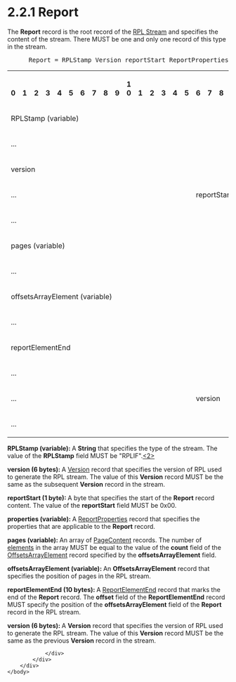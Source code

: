 <html dir="LTR" xmlns:mshelp="http://msdn.microsoft.com/mshelp" xmlns:ddue="http://ddue.schemas.microsoft.com/authoring/2003/5" xmlns:xlink="http://www.w3.org/1999/xlink" xmlns:tool="http://www.microsoft.com/tooltip">
    <head>
        <meta http-equiv="Content-Type" content="text/html; CHARSET=utf-8"></meta>
        <meta name="save" content="history"></meta>
        <title>2.2.1 Report</title>
        <xml>
            <mshelp:toctitle title="2.2.1 Report"></mshelp:toctitle>
            <mshelp:rltitle title="[MS-RPL]: Report"></mshelp:rltitle>
            <mshelp:keyword index="A" term="4be143af-2e99-41c5-894d-01902ed98673"></mshelp:keyword>
            <mshelp:attr name="DCSext.ContentType" value="open specification"></mshelp:attr>
            <mshelp:attr name="AssetID" value="4be143af-2e99-41c5-894d-01902ed98673"></mshelp:attr>
            <mshelp:attr name="TopicType" value="kbRef"></mshelp:attr>
            <mshelp:attr name="DCSext.Title" value="[MS-RPL]: Report" />
        </xml>
    </head>
    <body>
        <div id="header">
            <h1 class="heading">2.2.1 Report</h1>
        </div>
        <div id="mainSection">
            <div id="mainBody">
                <div id="allHistory" class="saveHistory"></div>
                <div id="sectionSection0" class="section" name="collapseableSection">
                    

<p>The <b>Report</b> record is the root record of the <a href="affad039-e411-4205-b650-733f8e54512f.html">RPL Stream</a> and specifies
the content of the stream. There MUST be one and only one record of this type
in the stream. </p>

<dl>
<dd>
<div><pre> Report = RPLStamp Version reportStart ReportProperties *PageContent OffsetsArrayElement ReportElementEnd Version
</pre></div>
</dd></dl>

<table>
 <tr>
  <th><p><br>0</p></th>
  <th><p><br>1</p></th>
  <th><p><br>2</p></th>
  <th><p><br>3</p></th>
  <th><p><br>4</p></th>
  <th><p><br>5</p></th>
  <th><p><br>6</p></th>
  <th><p><br>7</p></th>
  <th><p><br>8</p></th>
  <th><p><br>9</p></th>
  <th><p>1<br>0</p></th>
  <th><p><br>1</p></th>
  <th><p><br>2</p></th>
  <th><p><br>3</p></th>
  <th><p><br>4</p></th>
  <th><p><br>5</p></th>
  <th><p><br>6</p></th>
  <th><p><br>7</p></th>
  <th><p><br>8</p></th>
  <th><p><br>9</p></th>
  <th><p>2<br>0</p></th>
  <th><p><br>1</p></th>
  <th><p><br>2</p></th>
  <th><p><br>3</p></th>
  <th><p><br>4</p></th>
  <th><p><br>5</p></th>
  <th><p><br>6</p></th>
  <th><p><br>7</p></th>
  <th><p><br>8</p></th>
  <th><p><br>9</p></th>
  <th><p>3<br>0</p></th>
  <th><p><br>1</p></th>
 </tr>
 <tr>
  <td colspan="32">
  <p>RPLStamp
  (variable)</p>
  </td>
 </tr>
 <tr>
  <td colspan="32">
  <p>...</p>
  </td>
 </tr>
 <tr>
  <td colspan="32">
  <p>version</p>
  </td>
 </tr>
 <tr>
  <td colspan="16">
  <p>...</p>
  </td>
  <td colspan="8">
  <p>reportStart</p>
  </td>
  <td colspan="8">
  <p>properties
  (variable)</p>
  </td>
 </tr>
 <tr>
  <td colspan="32">
  <p>...</p>
  </td>
 </tr>
 <tr>
  <td colspan="32">
  <p>pages
  (variable)</p>
  </td>
 </tr>
 <tr>
  <td colspan="32">
  <p>...</p>
  </td>
 </tr>
 <tr>
  <td colspan="32">
  <p>offsetsArrayElement
  (variable)</p>
  </td>
 </tr>
 <tr>
  <td colspan="32">
  <p>...</p>
  </td>
 </tr>
 <tr>
  <td colspan="32">
  <p>reportElementEnd</p>
  </td>
 </tr>
 <tr>
  <td colspan="32">
  <p>...</p>
  </td>
 </tr>
 <tr>
  <td colspan="16">
  <p>...</p>
  </td>
  <td colspan="16">
  <p>version</p>
  </td>
 </tr>
 <tr>
  <td colspan="32">
  <p>...</p>
  </td>
 </tr>
</table>

<p><b>RPLStamp (variable): </b>A <b>String</b> that
specifies the type of the stream. The value of the <b>RPLStamp</b> field MUST
be &quot;RPLIF&quot;.<a id="Appendix_A_Target_2"></a><a href="1d022514-2a2f-41df-b2f8-36f19e474fa5.html#Appendix_A_2" aria-label="Product behavior note 2">&lt;2&gt;</a></p>

<p><b>version (6 bytes): </b>A <a href="1478a189-40e0-412a-baf0-caa8b934ca72.html">Version</a> record that
specifies the version of RPL used to generate the RPL stream. The value of this
<b>Version</b> record MUST be the same as the subsequent <b>Version</b> record
in the stream.</p>

<p><b>reportStart (1 byte): </b>A byte that specifies
the start of the <b>Report</b> record content. The value of the <b>reportStart</b>
field MUST be 0x00.</p>

<p><b>properties (variable): </b>A <a href="a9b28610-5438-470d-84bb-0608d07ddc46.html">ReportProperties</a> record
that specifies the properties that are applicable to the <b>Report</b> record.</p>

<p><b>pages (variable): </b>An array of <a href="aa2a61ad-6000-40f6-8872-d79f21601b5b.html">PageContent</a> records. The
number of <a href="75ae48f7-746b-4b41-919c-6699fa28b3ef.html#gt_f633cdb5-cb63-4197-ad01-e7b02a745fdb">elements</a> in
the array MUST be equal to the value of the <b>count</b> field of the <a href="c79d94ee-588b-4c7a-b3ba-4dc5dc820ae7.html">OffsetsArrayElement</a> record
specified by the <b>offsetsArrayElement</b> field.</p>

<p><b>offsetsArrayElement (variable): </b>An <b>OffsetsArrayElement</b>
record that specifies the position of pages in the RPL stream.</p>

<p><b>reportElementEnd (10 bytes): </b>A <a href="75f1a870-2f17-4806-b286-e67c7239e103.html">ReportElementEnd</a> record
that marks the end of the <b>Report</b> record. The <b>offset</b> field of the <b>ReportElementEnd</b>
record MUST specify the position of the <b>offsetsArrayElement</b> field of the
<b>Report</b> record in the RPL stream.</p>

<p><b>version (6 bytes): </b>A <b>Version</b> record
that specifies the version of RPL used to generate the RPL stream. The value of
this <b>Version</b> record MUST be the same as the previous <b>Version</b>
record in the stream.</p>


                </div>
            </div>
        </div>
    </body>
</html>